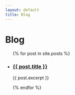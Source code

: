 ```yaml
---
layout: default
title: Blog
---
```

# Blog

<ul>
  {% for post in site.posts %}
    <li class="posts">
      <h3><a href="{{ post.url }}">{{ post.title }}</a></h3>
      <p>{{ post.excerpt }}</p>
    </li>
  {% endfor %}
</ul>

